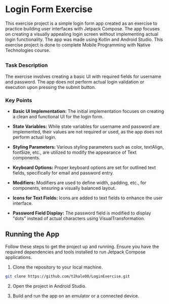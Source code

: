 
# Login Form Exercise

This exercise project is a simple login form app created as an exercise to practice building user interfaces with Jetpack Compose. The app focuses on creating a visually appealing login screen without implementing actual login functionality.
The app was made using Kotlin and Android Studio. This exercise project is done to complete Mobile Programming with Native Technologies course.

## 

### Task Description

The exercise involves creating a basic UI with required fields for username and password. The app does not perform actual login validation or execution upon pressing the submit button.

### Key Points

- **Basic UI Implementation:** The initial implementation focuses on creating a clean and functional UI for the login form.

- **State Variables:** While state variables for username and password are implemented, their values are not required or used, as the app does not perform actual login.

- **Styling Parameters:** Various styling parameters such as color, textAlign, fontSize, etc., are utilized to modify the appearance of Text components.

- **Keyboard Options:** Proper keyboard options are set for outlined text fields, specifically for email and password entry.

- **Modifiers:** Modifiers are used to define width, padding, etc., for components, ensuring a visually balanced layout.

- **Icons for Text Fields:** Icons are added to text fields to enhance the user interface. 

- **Password Field Display:** The password field is modified to display "dots" instead of actual characters using VisualTransformation. 

## Running the App

Follow these steps to get the project up and running. Ensure you have the required dependencies and tools installed to run Jetpack Compose applications.

1. Clone the repository to your local machine.

```bash
git clone https://github.com/t2hale00/LoginExercise.git
```

2. Open the project in Android Studio.

3. Build and run the app on an emulator or a connected device.




